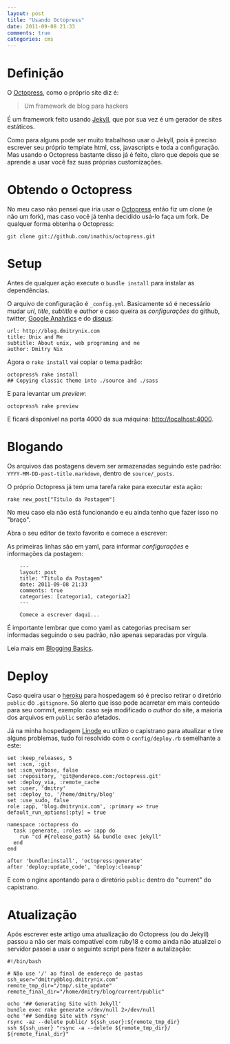 ```yaml
---
layout: post
title: "Usando Octopress"
date: 2011-09-08 21:33
comments: true
categories: cms
---
```

# Definição

O [Octopress](http://octopress.org/), como o próprio site diz é:

> Um framework de blog para hackers

É um framework feito usando [Jekyll](http://github.com/mojombo/jekyll), que
por sua vez é um gerador de sites estáticos.

Como para alguns pode ser muito trabalhoso usar o Jekyll, pois é preciso
escrever seu próprio template html, css, javascripts e toda a configuração.
Mas usando o Octopress bastante disso já é feito, claro que depois que se
aprende a usar você faz suas próprias customizações.

# Obtendo o Octopress

No meu caso não pensei que iria usar o
[Octopress](http://octopress.org/) então fiz um clone (e não um fork), mas
caso você já tenha decidido usá-lo faça um fork. De qualquer forma obtenha
o Octopress:

    git clone git://github.com/imathis/octopress.git

# Setup

Antes de qualquer ação execute o `bundle install` para instalar as
dependências.

O arquivo de configuração é `_config.yml`. Basicamente só é necessário
mudar _url_, _title_, _subtitle_ e _author_ e caso queira as
*configurações* do github, twitter,
[Google Analytics](https://www.google.com/analytics/) e do
[disqus](http://disqus.com/):

    url: http://blog.dmitrynix.com
    title: Unix and Me
    subtitle: About unix, web programing and me
    author: Dmitry Nix

Agora o `rake install` vai copiar o tema padrão:

    octopress% rake install
    ## Copying classic theme into ./source and ./sass

E para levantar um *preview*:

    octopress% rake preview

E ficará disponível na porta 4000 da sua máquina:
[http://localhost:4000](http://localhost:4000).

# Blogando

Os arquivos das postagens devem ser armazenadas seguindo este padrão:
`YYYY-MM-DD-post-title.markdown`, dentro de `source/_posts`.

O próprio Octopress já tem uma tarefa rake para executar esta ação:

    rake new_post["Título da Postagem"]

No meu caso ela não está funcionando e eu ainda tenho que fazer isso no
"braço".

Abra o seu editor de texto favorito e comece a escrever:

As primeiras linhas são em yaml, para informar *configurações* e
informações da postagem:

```
    ---
    layout: post
    title: "Titulo da Postagem"
    date: 2011-09-08 21:33
    comments: true
    categories: [categoria1, categoria2]
    ---

    Comece a escrever daqui...
```

É importante lembrar que como yaml as categorias precisam ser informadas
seguindo o seu padrão, não apenas separadas por vírgula.

Leia mais em [Blogging Basics](http://octopress.org/docs/blogging/).

# Deploy

Caso queira usar o [heroku](http://heroku.com/) para hospedagem só é
preciso retirar o diretório `public` do `.gitignore`. Só alerto que isso
pode acarretar em mais conteúdo para seu commit, exemplo: caso seja
modificado o _author_ do site, a maioria dos arquivos em `public` serão
afetados.

Já na minha hospedagem [Linode](http://linode.com) eu utilizo o capistrano
para atualizar e tive alguns problemas, tudo foi resolvido com o
`config/deploy.rb` semelhante a este:

    set :keep_releases, 5
    set :scm, :git
    set :scm_verbose, false
    set :repository, 'git@endereco.com:/octopress.git'
    set :deploy_via, :remote_cache
    set :user, 'dmitry'
    set :deploy_to, '/home/dmitry/blog'
    set :use_sudo, false
    role :app, 'blog.dmitrynix.com', :primary => true
    default_run_options[:pty] = true

    namespace :octopress do
      task :generate, :roles => :app do
        run "cd #{release_path} && bundle exec jekyll"
      end
    end

    after 'bundle:install', 'octopress:generate'
    after 'deploy:update_code', 'deploy:cleanup'

E com o nginx apontando para o diretório `public` dentro do "current" do
capistrano.

# Atualização

Após escrever este artigo uma atualização do Octopress (ou do Jekyll)
passou a não ser mais compatível com ruby18 e como ainda não atualizei o
servidor passei a usar o seguinte script para fazer a autalização:

    #!/bin/bash

    # Não use '/' ao final de endereço de pastas
    ssh_user="dmitry@blog.dmitrynix.com"
    remote_tmp_dir="/tmp/.site_update"
    remote_final_dir="/home/dmitry/blog/current/public"

    echo '## Generating Site with Jekyll'
    bundle exec rake generate >/dev/null 2>/dev/null
    echo '## Sending Site with rsync'
    rsync -az --delete public/ ${ssh_user}:${remote_tmp_dir}
    ssh ${ssh_user} "rsync -a --delete ${remote_tmp_dir}/ ${remote_final_dir}"
